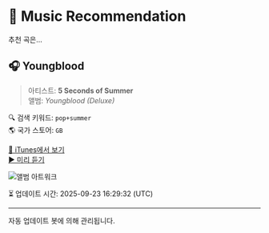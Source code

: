 
# 🎵 Music Recommendation

추천 곡은...

## 🎧 Youngblood  
> 아티스트: **5 Seconds of Summer**  
> 앨범: _Youngblood (Deluxe)_  

🔍 검색 키워드: `pop+summer`  
🌎 국가 스토어: `GB`

[🔗 iTunes에서 보기](https://music.apple.com/gb/album/youngblood/1369109074?i=1369109322&uo=4)  
[▶️ 미리 듣기](https://audio-ssl.itunes.apple.com/itunes-assets/AudioPreview122/v4/e5/82/f2/e582f218-0fb9-766c-1057-034f0223535b/mzaf_13855453350581360731.plus.aac.p.m4a)

![앨범 아트워크](https://is1-ssl.mzstatic.com/image/thumb/Music126/v4/dc/98/51/dc9851bd-9521-6fcb-c4b7-499f23b05498/18UMGIM09114.rgb.jpg/100x100bb.jpg)

⏳ 업데이트 시간: 2025-09-23 16:29:32 (UTC)

---
자동 업데이트 봇에 의해 관리됩니다.
